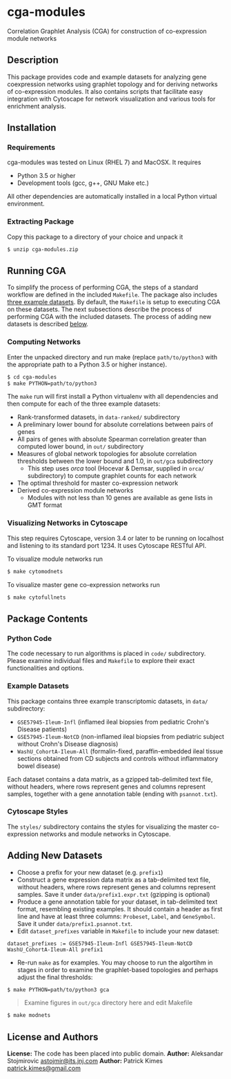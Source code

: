 # cga-modules
Correlation Graphlet Analysis (CGA) for construction of co-expression module
networks

## Description
This package provides code and example datasets for analyzing gene coexpression
networks using graphlet topology and for deriving networks of co-expression
modules. It also contains scripts that facilitate easy integration with
Cytoscape for network visualization and various tools for enrichment analysis.

## Installation
### Requirements
cga-modules was tested on Linux (RHEL 7) and MacOSX. It requires
* Python 3.5 or higher
* Development tools (gcc, g++, GNU Make etc.)

All other dependencies are automatically installed in a local Python virtual
environment.

### Extracting Package
Copy this package to a directory of your choice and unpack it
```sh
$ unzip cga-modules.zip
```

## Running CGA
To simplify the process of performing CGA, the steps of a standard workflow are
defined in the included `Makefile`. The package also includes
[three example datasets](#example-datasets). By default, the `Makefile` is
setup to executing CGA on these datasets. The next subsections describe the
process of performing CGA with the included datasets. The process of adding new
datasets is described [below](#adding-new-datasets).

### Computing Networks
Enter the unpacked directory and run make (replace `path/to/python3` with the
appropriate path to a Python 3.5 or higher instance).
```sh
$ cd cga-modules
$ make PYTHON=path/to/python3
```
The `make` run will first install a Python virtualenv with all dependencies and
then compute for each of the three example datasets:
* Rank-transformed datasets, in `data-ranked/` subdirectory
* A preliminary lower bound for absolute correlations between pairs of genes
* All pairs of genes with absolute Spearman correlation greater than computed
  lower bound, in `out/` subdirectory
* Measures of global network topologies for absolute correlation thresholds
  between the lower bound and 1.0, in `out/gca` subdirectory
  * This step uses *orca* tool (Hocevar & Demsar, supplied in `orca/`
    subdirectory) to compute graphlet counts for each network
* The optimal threshold for master co-expression network
* Derived co-expression module networks
  * Modules with not less than 10 genes are available as gene lists in GMT
    format

### Visualizing Networks in Cytoscape
This step requires Cytoscape, version 3.4 or later to be running on localhost
and listening to its standard port 1234. It uses Cytoscape RESTful API.

To visualize module networks run
```sh
$ make cytomodnets
```

To visualize master gene co-expression networks run
```sh
$ make cytofullnets
```

## Package Contents
### Python Code
The code necessary to run algorithms is placed in `code/` subdirectory. Please
examine individual files and `Makefile` to explore their exact functionalities
and options.

### Example Datasets
This package contains three example transcriptomic datasets, in `data/` subdirectory:
* `GSE57945-Ileum-Infl` (inflamed ileal biopsies from pediatric Crohn's Disease patients)
* `GSE57945-Ileum-NotCD` (non-inflamed ileal biopsies from pediatric subject
  without Crohn's Disease diagnosis)
* `WashU_CohortA-Ileum-All` (formalin-fixed, paraffin-embedded ileal tissue
  sections obtained from CD subjects and controls without inflammatory bowel
  disease)

Each dataset contains a data matrix, as a gzipped tab-delimited text file,
without headers, where rows represent genes and columns represent samples,
together with a gene annotation table (ending with `psannot.txt`).

### Cytoscape Styles
The `styles/` subdirectory contains the styles for visualizing the master
co-expression networks and module networks in Cytoscape.

## Adding New Datasets
* Choose a prefix for your new dataset (e.g. `prefix1`)
* Construct a gene expression data matrix as a tab-delimited text file, without
  headers, where rows represent genes and columns represent samples. Save it
  under `data/prefix1.expr.txt` (gzipping is optional)
* Produce a gene annotation table for your dataset, in tab-delimited text
  format, resembling existing examples. It should contain a header as first
  line and have at least three columns: `Probeset`, `Label`, and
  `GeneSymbol`. Save it under `data/prefix1.psannot.txt`.
* Edit `dataset_prefixes` variable in `Makefile` to include your new dataset:
```
dataset_prefixes := GSE57945-Ileum-Infl GSE57945-Ileum-NotCD WashU_CohortA-Ileum-All prefix1
```
* Re-run `make` as for examples. You may choose to run the algortihm in stages
  in order to examine the graphlet-based topologies and perhaps adjust the
  final thresholds:

```sh
$ make PYTHON=path/to/python3 gca
```
> Examine figures in `out/gca` directory here and edit Makefile

```sh
$ make modnets
```

## License and Authors
**License:** The code has been placed into public domain.
**Author:** Aleksandar Stojmirovic <astojmir@its.jnj.com>
**Author:** Patrick Kimes <patrick.kimes@gmail.com>
